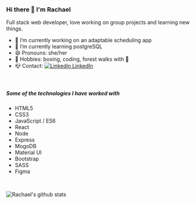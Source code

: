 ### Hi there 👋 I'm Rachael

Full stack web developer, love working on group projects and learning new things.

- 🔭 I’m currently working on an adaptable scheduling app 
- 🌱 I’m currently learning postgreSQL
- 😄 Pronouns: she/her
- 🥊 Hobbies: boxing, coding, forest walks with 🐶
- 📪 Contact: [![Linkedin](https://i.stack.imgur.com/gVE0j.png) LinkedIn](https://www.linkedin.com/in/rachael-kunz) 
<br>

##### Some of the technologies I have worked with

- HTML5
- CSS3
- JavaScript / ES6
- React
- Node 
- Express
- MogoDB
- Material UI
- Bootstrap
- SASS
- Figma

<br>

![Rachael's github stats](https://github-readme-stats.vercel.app/api?username=rmk-creative&show_icons=true&theme=dark)


